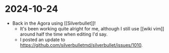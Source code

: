 # 2024-10-24
- Back in the Agora using [[Silverbullet]]!
  - It's been working quite alright for me, although I still use [[wiki vim]] around half the time when editing I'd say.
  - I posted an update to https://github.com/silverbulletmd/silverbullet/issues/1010.